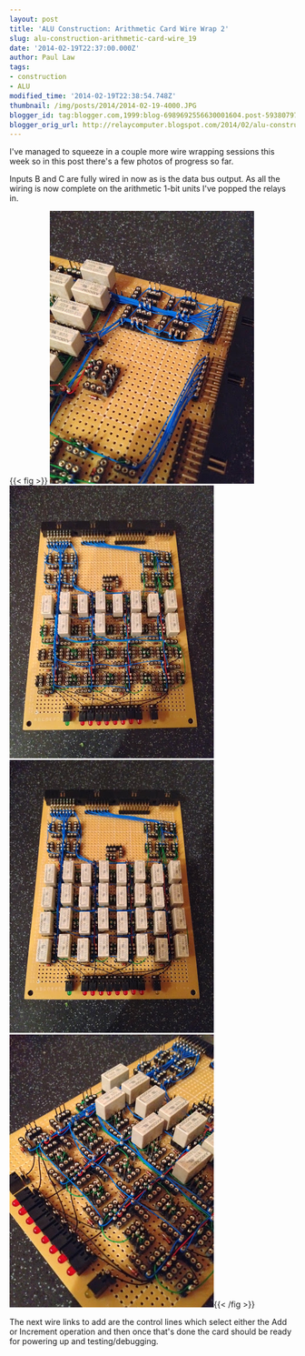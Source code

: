 ```yaml
---
layout: post
title: 'ALU Construction: Arithmetic Card Wire Wrap 2'
slug: alu-construction-arithmetic-card-wire_19
date: '2014-02-19T22:37:00.000Z'
author: Paul Law
tags:
- construction
- ALU
modified_time: '2014-02-19T22:38:54.748Z'
thumbnail: /img/posts/2014/2014-02-19-4000.JPG
blogger_id: tag:blogger.com,1999:blog-6989692556630001604.post-5938079786611465554
blogger_orig_url: http://relaycomputer.blogspot.com/2014/02/alu-construction-arithmetic-card-wire_19.html
---
```


I've managed to squeeze in a couple more wire wrapping sessions this week so 
in this post there's a few photos of progress so far.

Inputs B and 
C are fully wired in now as is the data bus output. As all the wiring is now 
complete on the arithmetic 1-bit units I've popped the relays in.

{{< fig >}}
![ALU Arithmetic Card (close up top)](/img/posts/2014/2014-02-19-0000.JPG)
![ALU Arithmetic Card](/img/posts/2014/2014-02-19-0001.JPG)
![ALU Arithmetic Card (with added relays)](/img/posts/2014/2014-02-19-0002.JPG)
![ALU Arithmetic Card (close up bottom)](/img/posts/2014/2014-02-19-0003.JPG){{< /fig >}}

The next wire links to add are the control lines which 
select either the Add or Increment operation and then once that's done the 
card should be ready for powering up and testing/debugging. 
